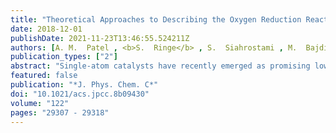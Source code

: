 ```yaml
---
title: "Theoretical Approaches to Describing the Oxygen Reduction Reaction Activity of Single-Atom Catalysts"
date: 2018-12-01
publishDate: 2021-11-23T13:46:55.524211Z
authors: [A. M.  Patel , <b>S.  Ringe</b> , S.  Siahrostami , M.  Bajdich , J. K.  Nørskov , A. R.  Kulkarni* ]
publication_types: ["2"]
abstract: "Single-atom catalysts have recently emerged as promising low-cost alternatives to Pt for the oxygen reduction reaction (ORR). Given the unique properties that distinguish these systems from traditional transition-metal electrocatalysts, it is essential to benchmark and establish appropriate computational approaches to study these novel materials. Herein, we employ multiple levels of theory, including wave function methods, density functional theory (DFT), and classical simulations, to investigate Cu-modified covalent triazine framework catalysts (Cu/CTF). We consider three major aspects of treating this system computationally. First, we present a step-wise approach to predict the ORR mechanism and adsorbate coverages on Cu/CTF. We then benchmark various DFT methods to coupled-cluster theory with the domain-based local pair natural orbital approximation, which indicates that HSE06 and PBE0 hybrid functionals most accurately describe the adsorption energies of ORR adsorbates on Cu/CTF. We finally employ thermodynamic integration and other techniques to consider solvation effects, which play significant roles in predicting the energies of reaction intermediates and the overall ORR pathway. Our findings indicate that accurate descriptions of both the electronic structure and solvation are necessary to understand the ORR activity of Cu/CTF."
featured: false
publication: "*J. Phys. Chem. C*"
doi: "10.1021/acs.jpcc.8b09430"
volume: "122"
pages: "29307 - 29318"
---
```


